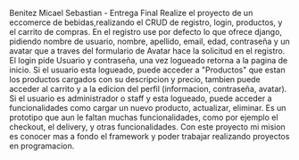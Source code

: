 Benitez Micael Sebastian - Entrega Final
Realize el proyecto de un eccomerce de bebidas,realizando el CRUD de registro, login, productos, y el carrito de compras.
En el registro use por defecto lo que ofrece django, pidiendo nombre de usuario, nombre, apellido, email, edad, contraseña y un avatar que a traves del formulario de Avatar hace la solicitud en el registro.
El login pide Usuario y contraseña, una vez logueado retorna a la pagina de inicio.
Si el usuario esta logueado, puede acceder a "Productos" que estan los productos cargados con su descripcion y precio, tambien puede acceder al carrito y a la edicion del perfil (informacion, contraseña, avatar).
Si el usuario es administrador o staff y esta logueado, puede acceder a funcionalidades como cargar un nuevo producto, actualizar, eliminar.
Es un prototipo que aun le faltan muchas funcionalidades, como por ejemplo el checkout, el delivery, y otras funcionalidades.
Con este proyecto mi mision es conocer mas a fondo el framework y poder trabajar realizando proyectos en programacion. 
